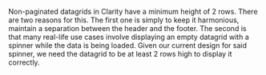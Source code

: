 Non-paginated datagrids in Clarity have a minimum height of 2 rows. There are two reasons for this.
The first one is simply to keep it harmonious, maintain a separation between the header and the footer.
The second is that many real-life use cases involve displaying an empty datagrid with a spinner while the data
is being loaded. Given our current design for said spinner, we need the datagrid to be at least 2 rows high
to display it correctly.